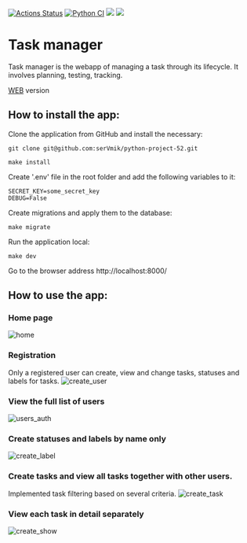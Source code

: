 [![Actions Status](https://github.com/serVmik/python-project-52/workflows/hexlet-check/badge.svg)](https://github.com/serVmik/python-project-52/actions)
[![Python CI](https://github.com/serVmik/python-project-52/actions/workflows/pici.yml/badge.svg)](https://github.com/serVmik/python-project-52/actions/workflows/pici.yml)
<a href="https://codeclimate.com/github/serVmik/python-project-52/maintainability"><img src="https://api.codeclimate.com/v1/badges/ad45895325c9ef37b952/maintainability" /></a>
<a href="https://codeclimate.com/github/serVmik/python-project-52/test_coverage"><img src="https://api.codeclimate.com/v1/badges/ad45895325c9ef37b952/test_coverage" /></a>

# Task manager

Task manager is the webapp of managing a task through its lifecycle.
It involves planning, testing, tracking.

[WEB](https://task-manager-cecs.onrender.com/) version

## How to install the app:
Clone the application from GitHub and install the necessary:  
```
git clone git@github.com:serVmik/python-project-52.git
```    
```
make install
```  

Create '.env' file in the root folder and add the following variables to it:
```  
SECRET_KEY=some_secret_key  
DEBUG=False
```  
Create migrations and apply them to the database:  
```
make migrate
```

Run the application local:  
```
make dev
```  

Go to the browser address http://localhost:8000/  
## How to use the app:  

### Home page
![home](https://github.com/serVmik/python-project-52/assets/56305558/bbdcef86-88f4-42c0-9e87-725d98e4b979)

### Registration
Only a registered user can create, view and change tasks, statuses and labels for tasks. 
![create_user](https://github.com/serVmik/python-project-52/assets/56305558/a2cd4700-2b8e-4926-836b-758f9dd346bd)

### View the full list of users
![users_auth](https://github.com/serVmik/python-project-52/assets/56305558/657650a3-40e0-49a4-a109-077d5a3c177f)

### Create statuses and labels by name only
![create_label](https://github.com/serVmik/python-project-52/assets/56305558/dea27d7f-9c7f-42cc-a25f-a38e6d311b6f)

### Create tasks and view all tasks together with other users.  
Implemented task filtering based on several criteria.
![create_task](https://github.com/serVmik/python-project-52/assets/56305558/1a575a91-d62e-4a90-9b77-684203f2ddfd)

### View each task in detail separately
![create_show](https://github.com/serVmik/python-project-52/assets/56305558/b4332c29-9fb8-446c-8fc7-cab5437a817d)

